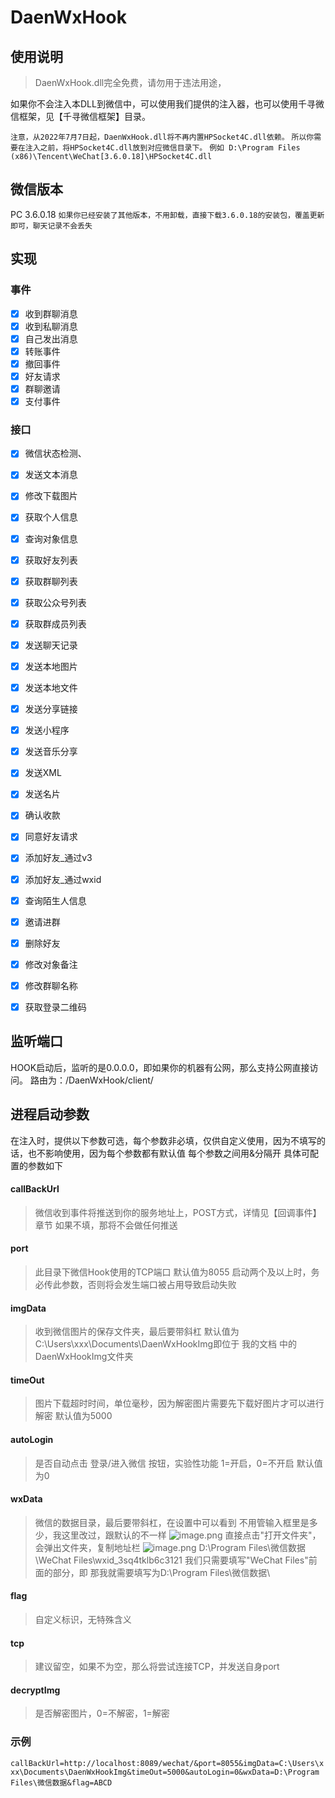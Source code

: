 # DaenWxHook

## 使用说明

> DaenWxHook.dll完全免费，请勿用于违法用途，

如果你不会注入本DLL到微信中，可以使用我们提供的注入器，也可以使用千寻微信框架，见【千寻微信框架】目录。

`注意，从2022年7月7日起，DaenWxHook.dll将不再内置HPSocket4C.dll依赖。`
`所以你需要在注入之前，将HPSocket4C.dll放到对应微信目录下。`
`例如
‪D:\Program Files (x86)\Tencent\WeChat[3.6.0.18]\HPSocket4C.dll`

## 微信版本

PC 3.6.0.18
`如果你已经安装了其他版本，不用卸载，直接下载3.6.0.18的安装包，覆盖更新即可，聊天记录不会丢失`

## 实现

### 事件

- [x] 收到群聊消息
- [x] 收到私聊消息
- [x] 自己发出消息
- [x] 转账事件
- [x] 撤回事件
- [x] 好友请求
- [x] 群聊邀请
- [x] 支付事件

### 接口

- [x] 微信状态检测、
- [x] 发送文本消息
- [x] 修改下载图片
- [x] 获取个人信息
- [x] 查询对象信息
- [x] 获取好友列表
- [x] 获取群聊列表
- [x] 获取公众号列表
- [x] 获取群成员列表
- [x] 发送聊天记录
- [x] 发送本地图片
- [x] 发送本地文件
- [x] 发送分享链接
- [x] 发送小程序
- [x] 发送音乐分享
- [x] 发送XML
- [x] 发送名片
- [x] 确认收款
- [x] 同意好友请求
- [x] 添加好友_通过v3
- [x] 添加好友_通过wxid
- [x] 查询陌生人信息
- [x] 邀请进群
- [x] 删除好友
- [x] 修改对象备注
- [x] 修改群聊名称
- [x] 获取登录二维码


## 监听端口

HOOK启动后，监听的是0.0.0.0，即如果你的机器有公网，那么支持公网直接访问。
路由为：/DaenWxHook/client/

## 进程启动参数

在注入时，提供以下参数可选，每个参数非必填，仅供自定义使用，因为不填写的话，也不影响使用，因为每个参数都有默认值
每个参数之间用&分隔开
具体可配置的参数如下

#### callBackUrl

> 微信收到事件将推送到你的服务地址上，POST方式，详情见【回调事件】章节
> 如果不填，那将不会做任何推送

#### port

> 此目录下微信Hook使用的TCP端口
> 默认值为8055
> 启动两个及以上时，务必传此参数，否则将会发生端口被占用导致启动失败

#### imgData

> 收到微信图片的保存文件夹，最后要带斜杠
> 默认值为C:\Users\xxx\Documents\DaenWxHookImg即位于 我的文档 中的DaenWxHookImg文件夹

#### timeOut

> 图片下载超时时间，单位毫秒，因为解密图片需要先下载好图片才可以进行解密
> 默认值为5000

#### autoLogin

> 是否自动点击 登录/进入微信 按钮，实验性功能
> 1=开启，0=不开启
> 默认值为0

#### wxData

> 微信的数据目录，最后要带斜杠，在设置中可以看到
> 不用管输入框里是多少，我这里改过，跟默认的不一样
> ![image.png](https://api.apifox.cn/api/v1/projects/1222856/resources/348160/image-preview)
> 直接点击"打开文件夹"，会弹出文件夹，复制地址栏
![image.png](https://api.apifox.cn/api/v1/projects/1222856/resources/348159/image-preview)
D:\Program Files\微信数据\WeChat Files\wxid_3sq4tklb6c3121
我们只需要填写"WeChat Files"前面的部分，即
> 那我就需要填写为D:\Program Files\微信数据\

#### flag

> 自定义标识，无特殊含义


#### tcp

> 建议留空，如果不为空，那么将尝试连接TCP，并发送自身port

#### decryptImg

> 是否解密图片，0=不解密，1=解密

### 示例

`callBackUrl=http://localhost:8089/wechat/&port=8055&imgData=C:\Users\xxx\Documents\DaenWxHookImg&timeOut=5000&autoLogin=0&wxData=D:\Program Files\微信数据&flag=ABCD`